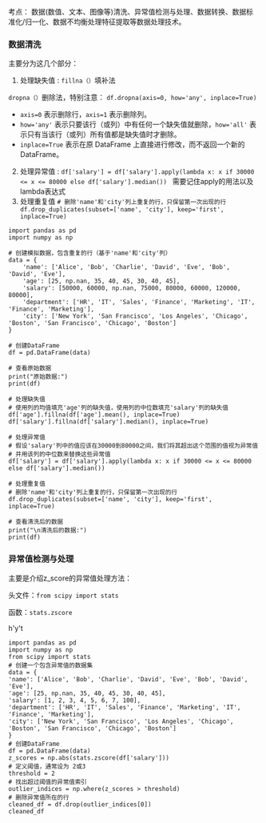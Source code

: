 

考点：
数据(数值、文本、图像等)清洗、异常值检测与处理、数据转换、数据标准化/归一化、数据不均衡处理特征提取等数据处理技术。

### 数据清洗
主要分为这几个部分：
1. 处理缺失值 : `fillna（）`填补法

`dropna（）`删除法，特别注意：
`df.dropna(axis=0, how='any', inplace=True)`
-   `axis=0` 表示删除行，`axis=1` 表示删除列。
-   `how='any'` 表示只要该行（或列）中有任何一个缺失值就删除，`how='all'` 表示只有当该行（或列）所有值都是缺失值时才删除。
-   `inplace=True` 表示在原 DataFrame 上直接进行修改，而不返回一个新的 DataFrame。


2.  处理异常值 : `df['salary'] = df['salary'].apply(lambda x: x if 30000 <= x <= 80000 else df['salary'].median()) `
需要记住apply的用法以及lambda表达式
3. 处理重复值 
`# 删除'name'和'city'列上重复的行，只保留第一次出现的行  
df.drop_duplicates(subset=['name', 'city'], keep='first', inplace=True)  `


```text
import pandas as pd  
import numpy as np  
  
# 创建模拟数据，包含重复的行（基于'name'和'city'列）  
data = {  
    'name': ['Alice', 'Bob', 'Charlie', 'David', 'Eve', 'Bob', 'David', 'Eve'],  
    'age': [25, np.nan, 35, 40, 45, 30, 40, 45],  
    'salary': [50000, 60000, np.nan, 75000, 80000, 60000, 120000, 80000],  
    'department': ['HR', 'IT', 'Sales', 'Finance', 'Marketing', 'IT', 'Finance', 'Marketing'],  
    'city': ['New York', 'San Francisco', 'Los Angeles', 'Chicago', 'Boston', 'San Francisco', 'Chicago', 'Boston']  
}  
  
# 创建DataFrame  
df = pd.DataFrame(data)  
  
# 查看原始数据  
print("原始数据:")  
print(df)  
  
# 处理缺失值  
# 使用列的均值填充'age'列的缺失值，使用列的中位数填充'salary'列的缺失值  
df['age'].fillna(df['age'].mean(), inplace=True)  
df['salary'].fillna(df['salary'].median(), inplace=True)  

# 处理异常值  
# 假设'salary'列中的值应该在30000到80000之间，我们将其超出这个范围的值视为异常值  
# 并用该列的中位数来替换这些异常值  
df['salary'] = df['salary'].apply(lambda x: x if 30000 <= x <= 80000 else df['salary'].median()) 
  
# 处理重复值  
# 删除'name'和'city'列上重复的行，只保留第一次出现的行  
df.drop_duplicates(subset=['name', 'city'], keep='first', inplace=True)  
  
# 查看清洗后的数据  
print("\n清洗后的数据:")  
print(df)
```
### 异常值检测与处理
主要是介绍z_score的异常值处理方法：

头文件：`from scipy import stats`

函数：`stats.zscore`

h'y't
```
import pandas as pd
import numpy as np
from scipy import stats
# 创建一个包含异常值的数据集
data = {
'name': ['Alice', 'Bob', 'Charlie', 'David', 'Eve', 'Bob', 'David', 'Eve'],
'age': [25, np.nan, 35, 40, 45, 30, 40, 45],
'salary': [1, 2, 3, 4, 5, 6, 7, 100],
'department': ['HR', 'IT', 'Sales', 'Finance', 'Marketing', 'IT', 'Finance', 'Marketing'],
'city': ['New York', 'San Francisco', 'Los Angeles', 'Chicago', 'Boston', 'San Francisco', 'Chicago', 'Boston']
}
# 创建DataFrame
df = pd.DataFrame(data)
z_scores = np.abs(stats.zscore(df['salary']))
# 定义阈值，通常设为 2或3
threshold = 2
# 找出超过阈值的异常值索引
outlier_indices = np.where(z_scores > threshold)
# 删除异常值所在的行
cleaned_df = df.drop(outlier_indices[0])
cleaned_df
```

<!--stackedit_data:
eyJoaXN0b3J5IjpbLTk5OTY4Mjk4NywtMjA1ODIwNDk4MSwtMj
YwOTUzODcyLDUzODM3NzgxMF19
-->